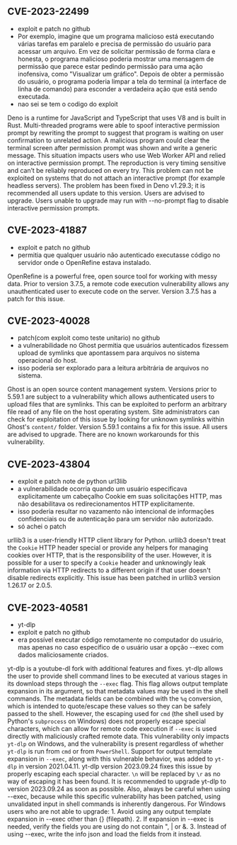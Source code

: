 ## CVE-2023-22499

- exploit e patch no github
- Por exemplo, imagine que um programa malicioso está executando várias tarefas em paralelo e precisa de permissão do usuário para acessar um arquivo. Em vez de solicitar permissão de forma clara e honesta, o programa malicioso poderia mostrar uma mensagem de permissão que parece estar pedindo permissão para uma ação inofensiva, como "Visualizar um gráfico". Depois de obter a permissão do usuário, o programa poderia limpar a tela do terminal (a interface de linha de comando) para esconder a verdadeira ação que está sendo executada.
- nao sei se tem o codigo do exploit

Deno is a runtime for JavaScript and TypeScript that uses V8 and is built in Rust. Multi-threaded programs were able to spoof interactive permission prompt by rewriting the prompt to suggest that program is waiting on user confirmation to unrelated action. A malicious program could clear the terminal screen after permission prompt was shown and write a generic message. This situation impacts users who use Web Worker API and relied on interactive permission prompt. The reproduction is very timing sensitive and can’t be reliably reproduced on every try. This problem can not be exploited on systems that do not attach an interactive prompt (for example headless servers). The problem has been fixed in Deno v1.29.3; it is recommended all users update to this version. Users are advised to upgrade. Users unable to upgrade may run with --no-prompt flag to disable interactive permission prompts.

## CVE-2023-41887

- exploit e patch no github
- permitia que qualquer usuário não autenticado executasse código no servidor onde o OpenRefine estava instalado.

OpenRefine is a powerful free, open source tool for working with messy data. Prior to version 3.7.5, a remote code execution vulnerability allows any unauthenticated user to execute code on the server. Version 3.7.5 has a patch for this issue.

## CVE-2023-40028

- patch(com exploit como teste unitario) no github
- a vulnerabilidade no Ghost permitia que usuários autenticados fizessem upload de symlinks que apontassem para arquivos no sistema operacional do host. 
- isso poderia ser explorado para a leitura arbitrária de arquivos no sistema.

Ghost is an open source content management system. Versions prior to 5.59.1 are subject to a vulnerability which allows authenticated users to upload files that are symlinks. This can be exploited to perform an arbitrary file read of any file on the host operating system. Site administrators can check for exploitation of this issue by looking for unknown symlinks within Ghost's `content/` folder. Version 5.59.1 contains a fix for this issue. All users are advised to upgrade. There are no known workarounds for this vulnerability.

## CVE-2023-43804 

- exploit e patch note de python url3lib
- a vulnerabilidade ocorria quando um usuário especificava explicitamente um cabeçalho Cookie em suas solicitações HTTP, mas não desabilitava os redirecionamentos HTTP explicitamente.
- isso poderia resultar no vazamento não intencional de informações confidenciais ou de autenticação para um servidor não autorizado.
- só achei o patch

urllib3 is a user-friendly HTTP client library for Python. urllib3 doesn't treat the `Cookie` HTTP header special or provide any helpers for managing cookies over HTTP, that is the responsibility of the user. However, it is possible for a user to specify a `Cookie` header and unknowingly leak information via HTTP redirects to a different origin if that user doesn't disable redirects explicitly. This issue has been patched in urllib3 version 1.26.17 or 2.0.5.

## CVE-2023-40581

- yt-dlp
- exploit e patch no github
- era possível executar código remotamente no computador do usuário, mas apenas no caso específico de o usuário usar a opção --exec com dados maliciosamente criados.

yt-dlp is a youtube-dl fork with additional features and fixes. yt-dlp allows the user to provide shell command lines to be executed at various stages in its download steps through the `--exec` flag. This flag allows output template expansion in its argument, so that metadata values may be used in the shell commands. The metadata fields can be combined with the `%q` conversion, which is intended to quote/escape these values so they can be safely passed to the shell. However, the escaping used for `cmd` (the shell used by Python's `subprocess` on Windows) does not properly escape special characters, which can allow for remote code execution if `--exec` is used directly with maliciously crafted remote data. This vulnerability only impacts `yt-dlp` on Windows, and the vulnerability is present regardless of whether `yt-dlp` is run from `cmd` or from `PowerShell`. Support for output template expansion in `--exec`, along with this vulnerable behavior, was added to `yt-dlp` in version 2021.04.11. yt-dlp version 2023.09.24 fixes this issue by properly escaping each special character. `\n` will be replaced by `\r` as no way of escaping it has been found. It is recommended to upgrade yt-dlp to version 2023.09.24 as soon as possible. Also, always be careful when using --exec, because while this specific vulnerability has been patched, using unvalidated input in shell commands is inherently dangerous. For Windows users who are not able to upgrade: 1. Avoid using any output template expansion in --exec other than {} (filepath). 2. If expansion in --exec is needed, verify the fields you are using do not contain ", | or &. 3. Instead of using --exec, write the info json and load the fields from it instead.